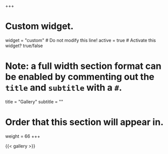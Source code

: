 +++
# Custom widget.
widget = "custom"  # Do not modify this line!
active = true  # Activate this widget? true/false

# Note: a full width section format can be enabled by commenting out the `title` and `subtitle` with a `#`.
title = "Gallery"
subtitle = ""

# Order that this section will appear in.
weight = 66
+++

{{< gallery >}}
